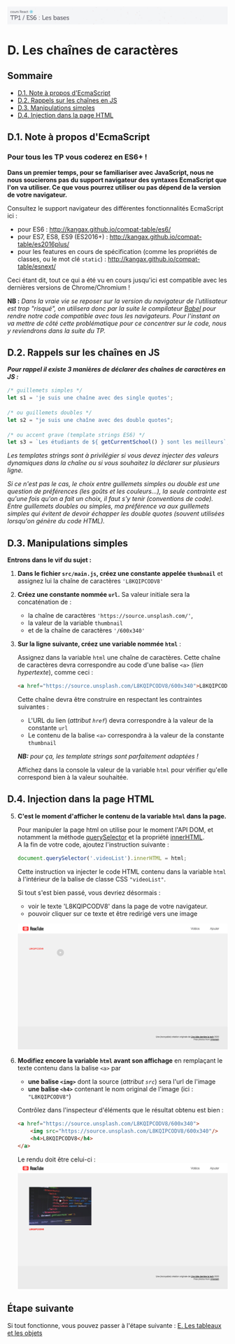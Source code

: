 <img src="images/readme/header-small.jpg" >

# D. Les chaînes de caractères <!-- omit in toc -->

## Sommaire <!-- omit in toc -->
- [D.1. Note à propos d'EcmaScript](#d1-note-à-propos-decmascript)
- [D.2. Rappels sur les chaînes en JS](#d2-rappels-sur-les-chaînes-en-js)
- [D.3. Manipulations simples](#d3-manipulations-simples)
- [D.4. Injection dans la page HTML](#d4-injection-dans-la-page-html)

## D.1. Note à propos d'EcmaScript

### Pour tous les TP vous coderez en ES6+ ! <!-- omit in toc -->

**Dans un premier temps, pour se familiariser avec JavaScript, nous ne nous soucierons pas du support navigateur des syntaxes EcmaScript que l'on va utiliser. Ce que vous pourrez utiliser ou pas dépend de la version de votre navigateur.**

Consultez le support navigateur des différentes fonctionnalités EcmaScript ici :

- pour ES6 : http://kangax.github.io/compat-table/es6/
- pour ES7, ES8, ES9 (ES2016+) : http://kangax.github.io/compat-table/es2016plus/
- pour les features en cours de spécification (comme les propriétés de classes, ou le mot clé `static`) : http://kangax.github.io/compat-table/esnext/

Ceci étant dit, tout ce qui a été vu en cours jusqu'ici est compatible avec les dernières versions de Chrome/Chromium !

**NB :** *Dans la vraie vie se reposer sur la version du navigateur de l'utilisateur est trop "risqué", on utilisera donc par la suite le compilateur [Babel](https://babeljs.io) pour rendre notre code compatible avec tous les navigateurs. Pour l'instant on va mettre de côté cette problématique pour ce concentrer sur le code, nous y reviendrons dans la suite du TP.*


## D.2. Rappels sur les chaînes en JS
***Pour rappel il existe 3 manières de déclarer des chaînes de caractères en JS :***
```js
/* guillemets simples */
let s1 = 'je suis une chaîne avec des single quotes';

/* ou guillemets doubles */
let s2 = "je suis une chaîne avec des double quotes";

/* ou accent grave (template strings ES6) */
let s3 = `Les étudiants de ${ getCurrentSchool() } sont les meilleurs`;
```
*Les templates strings sont à privilégier si vous devez injecter des valeurs dynamiques dans la chaîne ou si vous souhaitez la déclarer sur plusieurs ligne.*

*Si ce n'est pas le cas, le choix entre guillemets simples ou double est une question de préférences (les goûts et les couleurs...), la seule contrainte est qu'une fois qu'on a fait un choix, il faut s'y tenir (conventions de code). Entre guillemets doubles ou simples, ma préférence va aux guillemets simples qui évitent de devoir échapper les double quotes (souvent utilisées lorsqu'on génère du code HTML).*


## D.3. Manipulations simples
**Entrons dans le vif du sujet :**

1. **Dans le fichier `src/main.js`, créez une constante appelée `thumbnail`** et assignez lui la chaîne de caractères `'L8KQIPCODV8'`
1. **Créez une constante nommée `url`.** Sa valeur initiale sera la concaténation de :
   - la chaîne de caractères `'https://source.unsplash.com/'`,
   - la valeur de la variable `thumbnail`
   - et de la chaîne de caractères `'/600x340'`
2. **Sur la ligne suivante, créez une variable nommée `html`** :

	Assignez dans la variable `html` une chaîne de caractères. Cette chaîne de caractères devra correspondre au code d'une balise `<a>` (*lien hypertexte*), comme ceci :
   ```html
   <a href="https://source.unsplash.com/L8KQIPCODV8/600x340">L8KQIPCODV8</a>
   ```

	Cette chaîne devra être construire en respectant les contraintes suivantes :
	- L'URL du lien (*attribut `href`*) devra correspondre à la valeur de la constante `url`
	- Le contenu de la balise `<a>` correspondra à la valeur de la constante `thumbnail`

	***NB:** pour ça, les template strings sont parfaitement adaptées !*

	Affichez dans la console la valeur de la variable `html` pour vérifier qu'elle correspond bien à la valeur souhaitée.

## D.4. Injection dans la page HTML

5. **C'est le moment d'afficher le contenu de la variable `html` dans la page.**

   Pour manipuler la page html on utilise pour le moment l'API DOM, et notamment la méthode [querySelector](https://developer.mozilla.org/fr/docs/Web/API/Document/querySelector) et la propriété [innerHTML](https://developer.mozilla.org/fr/docs/Web/API/Element/innertHTML). <br>A la fin de votre code, ajoutez l'instruction suivante :
   ```js
   document.querySelector('.videoList').innerHTML = html;
   ```
   Cette instruction va injecter le code HTML contenu dans la variable `html` à l'intérieur de la balise de classe CSS `"videoList"`.

   Si tout s'est bien passé, vous devriez désormais :
   - voir le texte 'L8KQIPCODV8' dans la page de votre navigateur.
   - pouvoir cliquer sur ce texte et être redirigé vers une image

   <a href="images/readme/screen-01.png"><img src="images/readme/screen-01.png" ></a>

6. **Modifiez encore la variable `html` avant son affichage** en remplaçant le texte contenu dans la balise `<a>` par
	- **une balise `<img>`** dont la source (_attribut `src`_) sera l'url de l'image
	- **une balise `<h4>`** contenant le nom original de l'image (ici : `"L8KQIPCODV8"`)

	Contrôlez dans l'inspecteur d'éléments que le résultat obtenu est bien :
	```html
	<a href="https://source.unsplash.com/L8KQIPCODV8/600x340">
		<img src="https://source.unsplash.com/L8KQIPCODV8/600x340"/>
		<h4>L8KQIPCODV8</h4>
	</a>
	```

	Le rendu doit être celui-ci :<br>
	<a href="images/readme/screen-02.png"><img src="images/readme/screen-02.png" ></a>


## Étape suivante <!-- omit in toc -->
Si tout fonctionne, vous pouvez passer à l'étape suivante : [E. Les tableaux et les objets](E-tableaux-objets.md)